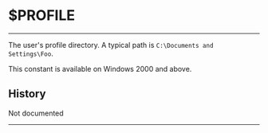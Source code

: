# $PROFILE

---

The user's profile directory. A typical path is `C:\Documents and Settings\Foo`.

This constant is available on Windows 2000 and above.

## History

Not documented

---
